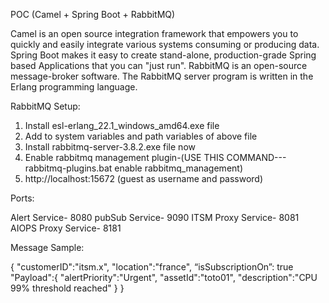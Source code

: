 POC (Camel + Spring Boot + RabbitMQ)

Camel is an open source integration framework that empowers you to quickly and easily integrate various systems consuming or producing data.
Spring Boot makes it easy to create stand-alone, production-grade Spring based Applications that you can "just run".
RabbitMQ is an open-source message-broker software. The RabbitMQ server program is written in the Erlang programming language.

RabbitMQ Setup:

1. Install esl-erlang_22.1_windows_amd64.exe file
2. Add to system variables and path variables of above file
3. Install rabbitmq-server-3.8.2.exe file now
4. Enable rabbitmq management plugin-(USE THIS COMMAND--- rabbitmq-plugins.bat enable rabbitmq_management)
5. http://localhost:15672 (guest as username and password)

Ports:

Alert Service- 8080
pubSub Service- 9090
ITSM Proxy Service- 8081
AIOPS Proxy Service- 8181

Message Sample:

{
"customerID":"itsm.x",
"location":"france",
“isSubscriptionOn”: true
"Payload":{
"alertPriority":"Urgent",
"assetId":"toto01",
"description":"CPU 99% threshold reached"
}
}  
